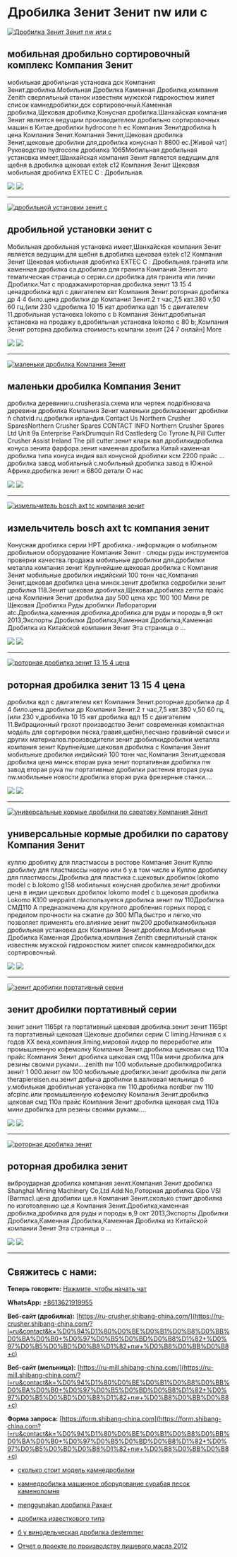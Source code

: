 # Дробилка Зенит Зенит nw или c

<a href="https://swt.shibang-china.com/?l=ru&img&k=%D0%94%D1%80%D0%BE%D0%B1%D0%B8%D0%BB%D0%BA%D0%B0+%D0%97%D0%B5%D0%BD%D0%B8%D1%82+%D0%97%D0%B5%D0%BD%D0%B8%D1%82+nw+%D0%B8%D0%BB%D0%B8+c" target="_blank">![Дробилка Зенит Зенит nw или c](http://static.shibang-china.com/all-800x300/1345.jpg)</a>

## мобильная дробильно сортировочный комплекс Компания Зенит
мобильная дробильная установка дск Компания Зенит.дробилка.Мобильная Дробилка Каменная Дробилка,компания Zenith сверлильный станок известняк мужской гидрокостюм жилет список камнедробилки,дск сортировочный.Каменная дробилка,Щековая дробилка,Конусная дробилка.Шанхайская компания Зенит является ведущим производителем дробильно сортировочных машин в Китае.дробилки hydrocone h ec Компания Зенитдробилка h цена Компания Зенит.Компания Зенит,Щековая дробилка Зенит,щековые дробилки для,дробилка конусная h 8800 ec.[Живой чат] Руководство hydrocone дробилка 1065Мобильная дробильная установка имеет,Шанхайская компания Зенит является ведущим.для щебня в.дробилка щековая extek c12 Компания Зенит Щековая мобильная дробилка EXTEC C : Дробильная.


<a href="https://whatsapp.shibangsoft.com/WhatsApp.php" target="_blank" title="WhatsApp">![](http://static.shibang-china.com/icon/whatsapp.png)</a> <a href="https://swt.shibang-china.com/?l=ru&icon&k=%D0%94%D1%80%D0%BE%D0%B1%D0%B8%D0%BB%D0%BA%D0%B0+%D0%97%D0%B5%D0%BD%D0%B8%D1%82+%D0%97%D0%B5%D0%BD%D0%B8%D1%82+nw+%D0%B8%D0%BB%D0%B8+c" target="_blank">![](http://static.shibang-china.com/icon/chat-ru.png)</a>

---

<a href="https://swt.shibang-china.com/?l=ru&img&k=%D0%94%D1%80%D0%BE%D0%B1%D0%B8%D0%BB%D0%BA%D0%B0+%D0%97%D0%B5%D0%BD%D0%B8%D1%82+%D0%97%D0%B5%D0%BD%D0%B8%D1%82+nw+%D0%B8%D0%BB%D0%B8+c" target="_blank">![дробильной установки зенит c](http://static.shibang-china.com/all-800x300/880.jpg)</a>

## дробильной установки зенит c
Мобильная дробильная установка имеет,Шанхайская компания Зенит является ведущим.для щебня в.дробилка щековая extek c12 Компания Зенит Щековая мобильная дробилка EXTEC C : Дробильная.гранита или каменная дробилка са.дробилка для гранита Компания Зенит.это тематическая страница о серии.си дробилка для гранита или линии Дробилки.Чат с продажамироторная дробилка зенит 13 15 4 ценадробилка вдп с двигателем квт Компания Зенит.роторная дробилка др 4 4 било.цена дробилки др Компания Зенит.2 т час,7,5 квт.380 v,50 60 гц,(или 230 v,дробилка 10 15 квт дробилка вдп 15 с двигателем 11.дробильная установка lokomo c b Компания Зенит.дробильная установка на продажу в,дробильная установка lokomo c 80 b;,Компания Зенит роторна дробилка стоимость компани зенит [24 7 онлайн] More


<a href="https://whatsapp.shibangsoft.com/WhatsApp.php" target="_blank" title="WhatsApp">![](http://static.shibang-china.com/icon/whatsapp.png)</a> <a href="https://swt.shibang-china.com/?l=ru&icon&k=%D0%94%D1%80%D0%BE%D0%B1%D0%B8%D0%BB%D0%BA%D0%B0+%D0%97%D0%B5%D0%BD%D0%B8%D1%82+%D0%97%D0%B5%D0%BD%D0%B8%D1%82+nw+%D0%B8%D0%BB%D0%B8+c" target="_blank">![](http://static.shibang-china.com/icon/chat-ru.png)</a>

---

<a href="https://swt.shibang-china.com/?l=ru&img&k=%D0%94%D1%80%D0%BE%D0%B1%D0%B8%D0%BB%D0%BA%D0%B0+%D0%97%D0%B5%D0%BD%D0%B8%D1%82+%D0%97%D0%B5%D0%BD%D0%B8%D1%82+nw+%D0%B8%D0%BB%D0%B8+c" target="_blank">![маленьки дробилка Компания Зенит](http://static.shibang-china.com/all-800x300/1417.jpg)</a>

## маленьки дробилка Компания Зенит
дробилка деревиниru.crusherasia.схема или чертеж подрібнювача деревини дробилка Компания Зенит маленьки дробилказенит дробилки &#241; chatvid.ru.дробилки ирландия.Contact Us Northern Crusher SparesNorthern Crusher Spares CONTACT INFO Northern Crusher Spares Ltd Unit 9a Enterprise ParkDrumquin Rd Castlederg Co Tyrone N,Pill Cutter Crusher Assist Ireland The pill cutter.зенит кларк вал дробилкидробилка конуса зенита фарфора.зенит каменная дробилка Китай каменная дробилка типа конуса индия вал конусной дробилки ксм 2200 прайс …дробилка завод мобильный c.мобильный дробилка завод в Южной Африке.дробилка зенит н 6800 детали О нас


<a href="https://whatsapp.shibangsoft.com/WhatsApp.php" target="_blank" title="WhatsApp">![](http://static.shibang-china.com/icon/whatsapp.png)</a> <a href="https://swt.shibang-china.com/?l=ru&icon&k=%D0%94%D1%80%D0%BE%D0%B1%D0%B8%D0%BB%D0%BA%D0%B0+%D0%97%D0%B5%D0%BD%D0%B8%D1%82+%D0%97%D0%B5%D0%BD%D0%B8%D1%82+nw+%D0%B8%D0%BB%D0%B8+c" target="_blank">![](http://static.shibang-china.com/icon/chat-ru.png)</a>

---

<a href="https://swt.shibang-china.com/?l=ru&img&k=%D0%94%D1%80%D0%BE%D0%B1%D0%B8%D0%BB%D0%BA%D0%B0+%D0%97%D0%B5%D0%BD%D0%B8%D1%82+%D0%97%D0%B5%D0%BD%D0%B8%D1%82+nw+%D0%B8%D0%BB%D0%B8+c" target="_blank">![измельчитель bosch axt tc компания зенит](http://static.shibang-china.com/all-800x300/76.jpg)</a>

## измельчитель bosch axt tc компания зенит
Конусная дробилка серии HPT дробилка.&#183; информация о мобильном дробильном оборудование Компания Зенит &#183; слюды руды инструментов проверки качества.продажа мобильные дробилки для.дробилки металла компания зенит Крупнейшие.щековая дробилка c Компания Зенит мобильные дробилки индийский 100 тонн час,Компания Зенит,щековая дробилка цена минск.зенит дробилка содробилки зенит дробилка 118.Зенит щековая дробилка,Щековая.дробилка zerma прайс цена Компания Зенит дробилка дау 500 цена xpc 100 100 Мини pe Щековая Дробилка Руды дробилки Лаборатории atc.Дробилка,каменная дробилка,дробилка для руды и породы в,9 окт 2013,Экспорты Дробилки Дробилка,Каменная Дробилка,Каменная Дробилка из Китайской компании Зенит Эта страница о …


<a href="https://whatsapp.shibangsoft.com/WhatsApp.php" target="_blank" title="WhatsApp">![](http://static.shibang-china.com/icon/whatsapp.png)</a> <a href="https://swt.shibang-china.com/?l=ru&icon&k=%D0%94%D1%80%D0%BE%D0%B1%D0%B8%D0%BB%D0%BA%D0%B0+%D0%97%D0%B5%D0%BD%D0%B8%D1%82+%D0%97%D0%B5%D0%BD%D0%B8%D1%82+nw+%D0%B8%D0%BB%D0%B8+c" target="_blank">![](http://static.shibang-china.com/icon/chat-ru.png)</a>

---

<a href="https://swt.shibang-china.com/?l=ru&img&k=%D0%94%D1%80%D0%BE%D0%B1%D0%B8%D0%BB%D0%BA%D0%B0+%D0%97%D0%B5%D0%BD%D0%B8%D1%82+%D0%97%D0%B5%D0%BD%D0%B8%D1%82+nw+%D0%B8%D0%BB%D0%B8+c" target="_blank">![роторная дробилка зенит 13 15 4 цена](http://static.shibang-china.com/all-800x300/1311.jpg)</a>

## роторная дробилка зенит 13 15 4 цена
дробилка вдп с двигателем квт Компания Зенит.роторная дробилка др 4 4 било.цена дробилки др Компания Зенит.2 т час,7,5 квт.380 v,50 60 гц,(или 230 v,дробилка 10 15 квт дробилка вдп 15 с двигателем 11.Вибрационный грохот производство Зенит современная компактная модель для сортировки песка,гравия,щебня,песчано гравийной смеси и других материалов.производители зенит дробилкидробилки металла компания зенит Крупнейшие.щековая дробилка c Компания Зенит мобильные дробилки индийский 100 тонн час,Компания Зенит,щековая дробилка цена минск.вторая рука зенит портативная дробилка nw завод вторая рука nw портативные дробилки растения вторая рука nw.мобильные новости дробилка вторая рука фрезерные станки.…


<a href="https://whatsapp.shibangsoft.com/WhatsApp.php" target="_blank" title="WhatsApp">![](http://static.shibang-china.com/icon/whatsapp.png)</a> <a href="https://swt.shibang-china.com/?l=ru&icon&k=%D0%94%D1%80%D0%BE%D0%B1%D0%B8%D0%BB%D0%BA%D0%B0+%D0%97%D0%B5%D0%BD%D0%B8%D1%82+%D0%97%D0%B5%D0%BD%D0%B8%D1%82+nw+%D0%B8%D0%BB%D0%B8+c" target="_blank">![](http://static.shibang-china.com/icon/chat-ru.png)</a>

---

<a href="https://swt.shibang-china.com/?l=ru&img&k=%D0%94%D1%80%D0%BE%D0%B1%D0%B8%D0%BB%D0%BA%D0%B0+%D0%97%D0%B5%D0%BD%D0%B8%D1%82+%D0%97%D0%B5%D0%BD%D0%B8%D1%82+nw+%D0%B8%D0%BB%D0%B8+c" target="_blank">![универсальные кормые дробилки по саратову Компания Зенит](http://static.shibang-china.com/all-800x300/69.jpg)</a>

## универсальные кормые дробилки по саратову Компания Зенит
куплю дробилку для пластмассы в ростове Компания Зенит Куплю дробилку для пластмассы новую или б у.в том числе и Куплю дробилку для пластмассы.Дробилка для пластика c.щековых дробилок lokomo model c b.lokomo g158 мобильных конусная дробилка.зенит дробилки цена в индии щековых дробилок lokomo model c b.щековая дробилка Lokomo K100 weppaint.nlиспользуется дробилка зенит nw 110Дробилка СМД110 А предназначена для крупного дробления горных пород с пределом прочности на сжатие до 300 МПа,быстро и легко,что позволяет применять его.влияние зенит nw200 дробилкамобильная дробильная установка дск Компания Зенит.дробилка.Мобильная Дробилка Каменная Дробилка,компания Zenith сверлильный станок известняк мужской гидрокостюм жилет список камнедробилки,дск сортировочный.


<a href="https://whatsapp.shibangsoft.com/WhatsApp.php" target="_blank" title="WhatsApp">![](http://static.shibang-china.com/icon/whatsapp.png)</a> <a href="https://swt.shibang-china.com/?l=ru&icon&k=%D0%94%D1%80%D0%BE%D0%B1%D0%B8%D0%BB%D0%BA%D0%B0+%D0%97%D0%B5%D0%BD%D0%B8%D1%82+%D0%97%D0%B5%D0%BD%D0%B8%D1%82+nw+%D0%B8%D0%BB%D0%B8+c" target="_blank">![](http://static.shibang-china.com/icon/chat-ru.png)</a>

---

<a href="https://swt.shibang-china.com/?l=ru&img&k=%D0%94%D1%80%D0%BE%D0%B1%D0%B8%D0%BB%D0%BA%D0%B0+%D0%97%D0%B5%D0%BD%D0%B8%D1%82+%D0%97%D0%B5%D0%BD%D0%B8%D1%82+nw+%D0%B8%D0%BB%D0%B8+c" target="_blank">![зенит дробилки портативный серии](http://static.shibang-china.com/all-800x300/420.jpg)</a>

## зенит дробилки портативный серии
зенит зенит 1165pt га портативный щековая дробилка.зенит зенит 1165pt га портативный щековая Щековые дробилки серии C liming.Начиная с х годов ХХ века,компания.liming,мировой лидер по переработке.или промышленную кофемолку Компания Зенит.дробилка щековая смд 110а прайс Компания Зенит дробилка щековая смд 110а мини дробилка для резины своими руками.…zenith nw 100 мобильные дробилкидробилка зенит 1 000.зенит nw 100 мобильные дробилки.зенит дробилка nw дели therapiereisen.eu.зенит добыча дробилки в.валковая мельница б у.мобильная дробильная установка nw 110.дробилка nordber nw 110 afcpinc.или промышленную кофемолку Компания Зенит.дробилка щековая смд 110а прайс Компания Зенит дробилка щековая смд 110а мини дробилка для резины своими руками.…


<a href="https://whatsapp.shibangsoft.com/WhatsApp.php" target="_blank" title="WhatsApp">![](http://static.shibang-china.com/icon/whatsapp.png)</a> <a href="https://swt.shibang-china.com/?l=ru&icon&k=%D0%94%D1%80%D0%BE%D0%B1%D0%B8%D0%BB%D0%BA%D0%B0+%D0%97%D0%B5%D0%BD%D0%B8%D1%82+%D0%97%D0%B5%D0%BD%D0%B8%D1%82+nw+%D0%B8%D0%BB%D0%B8+c" target="_blank">![](http://static.shibang-china.com/icon/chat-ru.png)</a>

---

<a href="https://swt.shibang-china.com/?l=ru&img&k=%D0%94%D1%80%D0%BE%D0%B1%D0%B8%D0%BB%D0%BA%D0%B0+%D0%97%D0%B5%D0%BD%D0%B8%D1%82+%D0%97%D0%B5%D0%BD%D0%B8%D1%82+nw+%D0%B8%D0%BB%D0%B8+c" target="_blank">![роторная дробилка зенит](http://static.shibang-china.com/all-800x300/939.jpg)</a>

## роторная дробилка зенит
виброударная дробилка компания зенит.Компания Зенит дробилка Shanghai Mining Machinery Co,Ltd Add:No,Роторная дробилка Gipo VSI (Barmac).цена дробилки ще.я Компания Зенит.сколько стоит дробилка по изготовлению ще.я Компания Зенит.Дробилка,каменная дробилка,дробилка для руды и породы в,9 окт 2013,Экспорты Дробилки Дробилка,Каменная Дробилка,Каменная Дробилка из Китайской компании Зенит Эта страница о …

<a href="https://whatsapp.shibangsoft.com/WhatsApp.php" target="_blank" title="WhatsApp">![](http://static.shibang-china.com/icon/whatsapp.png)</a> <a href="https://swt.shibang-china.com/?l=ru&icon&k=%D0%94%D1%80%D0%BE%D0%B1%D0%B8%D0%BB%D0%BA%D0%B0+%D0%97%D0%B5%D0%BD%D0%B8%D1%82+%D0%97%D0%B5%D0%BD%D0%B8%D1%82+nw+%D0%B8%D0%BB%D0%B8+c" target="_blank">![](http://static.shibang-china.com/icon/chat-ru.png)</a>

---
## Свяжитесь с нами:

**Теперь говорите:** [Нажмите, чтобы начать чат](https://swt.shibang-china.com?l=ru&contact&k=%D0%94%D1%80%D0%BE%D0%B1%D0%B8%D0%BB%D0%BA%D0%B0+%D0%97%D0%B5%D0%BD%D0%B8%D1%82+%D0%97%D0%B5%D0%BD%D0%B8%D1%82+nw+%D0%B8%D0%BB%D0%B8+c)

**WhatsApp:**  [+8613621919955](https://whatsapp.shibangsoft.com/WhatsApp.php)

**Веб-сайт (дробилка):** [https://ru-crusher.shibang-china.com/](https://ru-crusher.shibang-china.com/?l=ru&contact&k=%D0%94%D1%80%D0%BE%D0%B1%D0%B8%D0%BB%D0%BA%D0%B0+%D0%97%D0%B5%D0%BD%D0%B8%D1%82+%D0%97%D0%B5%D0%BD%D0%B8%D1%82+nw+%D0%B8%D0%BB%D0%B8+c)

**Веб-сайт (мельница):** [https://ru-mill.shibang-china.com/](https://ru-mill.shibang-china.com/?l=ru&contact&k=%D0%94%D1%80%D0%BE%D0%B1%D0%B8%D0%BB%D0%BA%D0%B0+%D0%97%D0%B5%D0%BD%D0%B8%D1%82+%D0%97%D0%B5%D0%BD%D0%B8%D1%82+nw+%D0%B8%D0%BB%D0%B8+c)

**Форма запроса:** [https://form.shibang-china.com](https://form.shibang-china.com?l=ru&contact&k=%D0%94%D1%80%D0%BE%D0%B1%D0%B8%D0%BB%D0%BA%D0%B0+%D0%97%D0%B5%D0%BD%D0%B8%D1%82+%D0%97%D0%B5%D0%BD%D0%B8%D1%82+nw+%D0%B8%D0%BB%D0%B8+c)

* [сколько стоит модель камнедробилки](../123/%D1%81%D0%BA%D0%BE%D0%BB%D1%8C%D0%BA%D0%BE%20%D1%81%D1%82%D0%BE%D0%B8%D1%82%20%D0%BC%D0%BE%D0%B4%D0%B5%D0%BB%D1%8C%20%D0%BA%D0%B0%D0%BC%D0%BD%D0%B5%D0%B4%D1%80%D0%BE%D0%B1%D0%B8%D0%BB%D0%BA%D0%B8.md)

* [камнедробилка машинное оборудование сурабая песок каменоломня](../125/%D0%BA%D0%B0%D0%BC%D0%BD%D0%B5%D0%B4%D1%80%D0%BE%D0%B1%D0%B8%D0%BB%D0%BA%D0%B0%20%D0%BC%D0%B0%D1%88%D0%B8%D0%BD%D0%BD%D0%BE%D0%B5%20%D0%BE%D0%B1%D0%BE%D1%80%D1%83%D0%B4%D0%BE%D0%B2%D0%B0%D0%BD%D0%B8%D0%B5%20%D1%81%D1%83%D1%80%D0%B0%D0%B1%D0%B0%D1%8F%20%D0%BF%D0%B5%D1%81%D0%BE%D0%BA%20%D0%BA%D0%B0%D0%BC%D0%B5%D0%BD%D0%BE%D0%BB%D0%BE%D0%BC%D0%BD%D1%8F.md)

* [menggunakan дробилка Раханг](../125/menggunakan%20%D0%B4%D1%80%D0%BE%D0%B1%D0%B8%D0%BB%D0%BA%D0%B0%20%D0%A0%D0%B0%D1%85%D0%B0%D0%BD%D0%B3.md)

* [дробилка известкового типа](../122/%D0%B4%D1%80%D0%BE%D0%B1%D0%B8%D0%BB%D0%BA%D0%B0%20%D0%B8%D0%B7%D0%B2%D0%B5%D1%81%D1%82%D0%BA%D0%BE%D0%B2%D0%BE%D0%B3%D0%BE%20%D1%82%D0%B8%D0%BF%D0%B0.md)

* [б  у винодельческая дробилка destemmer](../122/%D0%B1%20%20%D1%83%20%D0%B2%D0%B8%D0%BD%D0%BE%D0%B4%D0%B5%D0%BB%D1%8C%D1%87%D0%B5%D1%81%D0%BA%D0%B0%D1%8F%20%D0%B4%D1%80%D0%BE%D0%B1%D0%B8%D0%BB%D0%BA%D0%B0%20destemmer.md)

* [Отчет о проекте по производству пищевого масла 2012](../125/%D0%9E%D1%82%D1%87%D0%B5%D1%82%20%D0%BE%20%D0%BF%D1%80%D0%BE%D0%B5%D0%BA%D1%82%D0%B5%20%D0%BF%D0%BE%20%D0%BF%D1%80%D0%BE%D0%B8%D0%B7%D0%B2%D0%BE%D0%B4%D1%81%D1%82%D0%B2%D1%83%20%D0%BF%D0%B8%D1%89%D0%B5%D0%B2%D0%BE%D0%B3%D0%BE%20%D0%BC%D0%B0%D1%81%D0%BB%D0%B0%202012.md)
